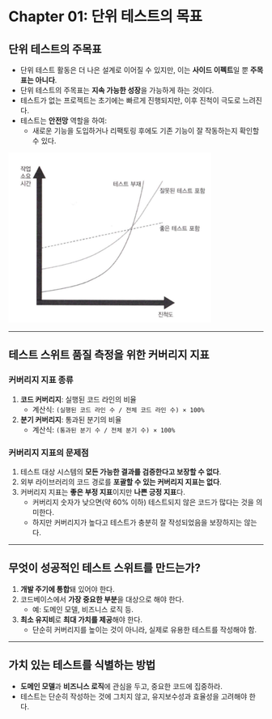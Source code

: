 # Chapter 01: 단위 테스트의 목표

## 단위 테스트의 주목표
- 단위 테스트 활동은 더 나은 설계로 이어질 수 있지만, 이는 **사이드 이펙트**일 뿐 **주목표는 아니다**.
- 단위 테스트의 주목표는 **지속 가능한 성장**을 가능하게 하는 것이다.
- 테스트가 없는 프로젝트는 초기에는 빠르게 진행되지만, 이후 진척이 극도로 느려진다.
- 테스트는 **안전망** 역할을 하여:
  - 새로운 기능을 도입하거나 리팩토링 후에도 기존 기능이 잘 작동하는지 확인할 수 있다.

<img src="../image/test_importance.png" alt="단위 테스트의 중요성" width="400">


---

## 테스트 스위트 품질 측정을 위한 커버리지 지표
### 커버리지 지표 종류
1. **코드 커버리지**: 실행된 코드 라인의 비율  
   - 계산식: `(실행된 코드 라인 수 / 전체 코드 라인 수) × 100%`
2. **분기 커버리지**: 통과된 분기의 비율  
   - 계산식: `(통과된 분기 수 / 전체 분기 수) × 100%`

### 커버리지 지표의 문제점
1. 테스트 대상 시스템의 **모든 가능한 결과를 검증한다고 보장할 수 없다**.
2. 외부 라이브러리의 코드 경로를 **포괄할 수 있는 커버리지 지표는 없다**.
3. 커버리지 지표는 **좋은 부정 지표**이지만 **나쁜 긍정 지표**다.  
   - 커버리지 숫자가 낮으면(약 60% 이하) 테스트되지 않은 코드가 많다는 것을 의미한다.
   - 하지만 커버리지가 높다고 테스트가 충분히 잘 작성되었음을 보장하지는 않는다.

---

## 무엇이 성공적인 테스트 스위트를 만드는가?
1. **개발 주기에 통합**돼 있어야 한다.
2. 코드베이스에서 **가장 중요한 부분**을 대상으로 해야 한다.  
   - 예: 도메인 모델, 비즈니스 로직 등.
3. **최소 유지비**로 **최대 가치를 제공**해야 한다.  
   - 단순히 커버리지를 높이는 것이 아니라, 실제로 유용한 테스트를 작성해야 함.

---

## 가치 있는 테스트를 식별하는 방법
- **도메인 모델**과 **비즈니스 로직**에 관심을 두고, 중요한 코드에 집중하라.
- 테스트는 단순히 작성하는 것에 그치지 않고, 유지보수성과 효율성을 고려해야 한다.
